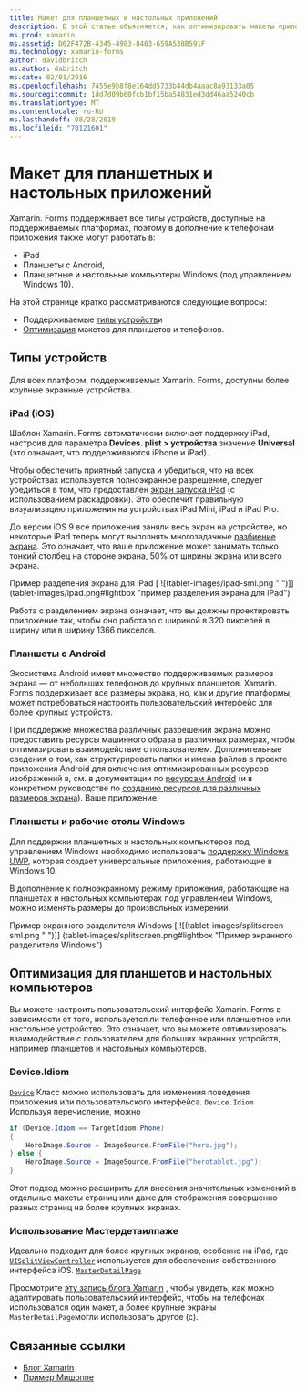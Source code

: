 ```yaml
---
title: Макет для планшетных и настольных приложений
description: В этой статье объясняется, как оптимизировать макеты приложений Xamarin. Forms для планшетов, а не телефонов.
ms.prod: xamarin
ms.assetid: D62F472B-4345-4983-8403-659A538B591F
ms.technology: xamarin-forms
author: davidbritch
ms.author: dabritch
ms.date: 02/01/2016
ms.openlocfilehash: 7455e9b8f8e164dd5733b44db4aaac8a93133a05
ms.sourcegitcommit: 1dd7d09b60fcb1bf15ba54831ed3dd46aa5240cb
ms.translationtype: MT
ms.contentlocale: ru-RU
ms.lasthandoff: 08/28/2019
ms.locfileid: "70121601"
---
```

# <a name="layout-for-tablet-and-desktop-apps"></a>Макет для планшетных и настольных приложений

Xamarin. Forms поддерживает все типы устройств, доступные на поддерживаемых платформах, поэтому в дополнение к телефонам приложения также могут работать в:

- iPad
- Планшеты с Android,
- Планшетные и настольные компьютеры Windows (под управлением Windows 10).

На этой странице кратко рассматриваются следующие вопросы:

- Поддерживаемые [типы устройств](#Device_Types)и
- [Оптимизация](#optimize) макетов для планшетов и телефонов.

<a name="Device_Types" />

## <a name="device-types"></a>Типы устройств

Для всех платформ, поддерживаемых Xamarin. Forms, доступны более крупные экранные устройства.

### <a name="ipads-ios"></a>iPad (iOS)

Шаблон Xamarin. Forms автоматически включает поддержку iPad, настроив для параметра **Devices. plist > устройства** значение **Universal** (это означает, что поддерживаются iPhone и iPad).

Чтобы обеспечить приятный запуска и убедиться, что на всех устройствах используется полноэкранное разрешение, следует убедиться в том, что предоставлен [экран запуска iPad](~/ios/app-fundamentals/images-icons/launch-screens.md) (с использованием раскадровки). Это обеспечит правильную визуализацию приложения на устройствах iPad Mini, iPad и iPad Pro.

До версии iOS 9 все приложения заняли весь экран на устройстве, но некоторые iPad теперь могут выполнять многозадачные [разбиение экрана](~/ios/platform/multitasking.md).
Это означает, что ваше приложение может занимать только тонкий столбец на стороне экрана, 50% от ширины экрана или всего экрана.

Пример разделения экрана для iPad [ ![(tablet-images/ipad-sml.png " ")]] (tablet-images/ipad.png#lightbox "пример разделения экрана для iPad")

Работа с разделением экрана означает, что вы должны проектировать приложение так, чтобы оно работало с шириной в 320 пикселей в ширину или в ширину 1366 пикселов.

### <a name="android-tablets"></a>Планшеты с Android

Экосистема Android имеет множество поддерживаемых размеров экрана — от небольших телефонов до крупных планшетов. Xamarin. Forms поддерживает все размеры экрана, но, как и другие платформы, может потребоваться настроить пользовательский интерфейс для более крупных устройств.

При поддержке множества различных разрешений экрана можно предоставить ресурсы машинного образа в различных размерах, чтобы оптимизировать взаимодействие с пользователем.
Дополнительные сведения о том, как структурировать папки и имена файлов в проекте приложения Android для включения оптимизированных ресурсов изображений в, см. в документации по [ресурсам Android](~/android/app-fundamentals/resources-in-android/index.md) (и в конкретном руководстве по [созданию ресурсов для различных размеров экрана](~/android/app-fundamentals/resources-in-android/resources-for-varying-screens.md)). Ваше приложение.

### <a name="windows-tablets-and-desktops"></a>Планшеты и рабочие столы Windows

Для поддержки планшетных и настольных компьютеров под управлением Windows необходимо использовать [поддержку Windows UWP](~/xamarin-forms/platform/windows/installation/index.md), которая создает универсальные приложения, работающие в Windows 10.

В дополнение к полноэкранному режиму приложения, работающие на планшетах и настольных компьютерах под управлением Windows, можно изменять размеры до произвольных измерений.

Пример экранного разделителя Windows [ ![(tablet-images/splitscreen-sml.png " ")]] (tablet-images/splitscreen.png#lightbox "Пример экранного разделителя Windows")


<a name="optimize" />

## <a name="optimizing-for-tablet-and-desktop"></a>Оптимизация для планшетов и настольных компьютеров

Вы можете настроить пользовательский интерфейс Xamarin. Forms в зависимости от того, используется ли телефонное или планшетное или настольное устройство. Это означает, что вы можете оптимизировать взаимодействие с пользователем для больших экранных устройств, например планшетов и настольных компьютеров.


### <a name="deviceidiom"></a>Device.Idiom

[`Device`](~/xamarin-forms/platform/device.md) Класс можно использовать для изменения поведения приложения или пользовательского интерфейса. `Device.Idiom` Используя перечисление, можно

```csharp
if (Device.Idiom == TargetIdiom.Phone)
{
    HeroImage.Source = ImageSource.FromFile("hero.jpg");
} else {
    HeroImage.Source = ImageSource.FromFile("herotablet.jpg");
}
```

Этот подход можно расширить для внесения значительных изменений в отдельные макеты страниц или даже для отображения совершенно разных страниц на более крупных экранах.

### <a name="leveraging-masterdetailpage"></a>Использование Мастердетаилпаже

Идеально подходит для более крупных экранов, особенно на iPad, где [`UISplitViewController`](xref:UIKit.UISplitViewController) используется для обеспечения собственного интерфейса iOS. [`MasterDetailPage`](xref:Xamarin.Forms.MasterDetailPage)

Просмотрите [эту запись блога Xamarin](https://blog.xamarin.com/bringing-xamarin-forms-apps-to-tablets/) , чтобы увидеть, как можно адаптировать пользовательский интерфейс, чтобы на телефонах использовался один макет, а более крупные экраны `MasterDetailPage`могли использовать другое (с).



## <a name="related-links"></a>Связанные ссылки

- [Блог Xamarin](https://blog.xamarin.com/bringing-xamarin-forms-apps-to-tablets/)
- [Пример Мишоппе](https://github.com/jamesmontemagno/myshoppe)
